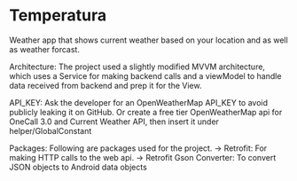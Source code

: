 # Temperatura
Weather app that shows current weather based on your location and as well as weather forcast.

Architecture: The project used a slightly modified MVVM architecture, which uses a Service for 
making backend calls and a viewModel to handle data received from backend and prep it for the View.

API_KEY: Ask the developer for an OpenWeatherMap API_KEY to avoid publicly leaking it on GitHub. Or
create a free tier OpenWeatherMap api for OneCall 3.0 and Current Weather API, then insert it under 
helper/GlobalConstant

Packages: Following are packages used for the project.
-> Retrofit: For making HTTP calls to the web api.
-> Retrofit Gson Converter: To convert JSON objects to Android data objects
